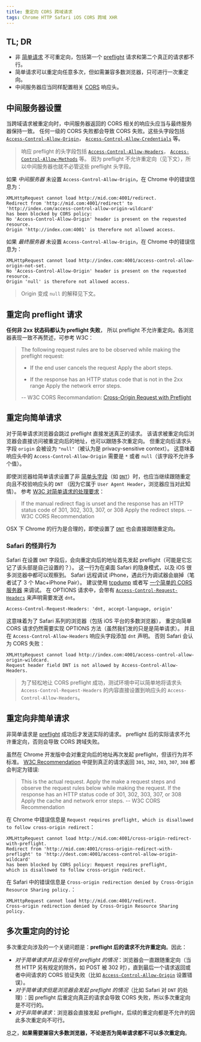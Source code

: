 ```yaml
---
title: 重定向 CORS 跨域请求
tags: Chrome HTTP Safari iOS CORS 跨域 XHR
---
```


## TL; DR

* 非 [简单请求][cors-preflight] 不可重定向，包括第一个 [preflight][preflight] 请求和第二个真正的请求都不行。
* 简单请求可以重定向任意多次，但如需兼容多数浏览器，只可进行一次重定向。
* 中间服务器应当同样配置相关 [CORS][cors] 响应头。

<!--more-->

## 中间服务器设置

当跨域请求被重定向时，中间服务器返回的 CORS 相关的响应头应当与最终服务器保持一致。
任何一级的 CORS 失败都会导致 CORS 失败。这些头字段包括 [`Access-Control-Allow-Origin`][acao]，
[`Access-Control-Allow-Credentials`][acac] 等。

> 响应 preflight 的头字段包括 [`Access-Control-Allow-Headers`][acah]，
> [`Access-Control-Allow-Methods`][acam] 等。
> 因为 preflight 不允许重定向（见下文），所以中间服务器也就不必管这些 preflight 头字段。

如果 *中间服务器* 未设置 `Access-Control-Allow-Origin`，在 Chrome 中的错误信息为：

```
XMLHttpRequest cannot load http://mid.com:4001/redirect. 
Redirect from 'http://mid.com:4001/redirect' to 'http://index.com/access-control-allow-origin-wildcard' 
has been blocked by CORS policy: 
No 'Access-Control-Allow-Origin' header is present on the requested resource. 
Origin 'http://index.com:4001' is therefore not allowed access.
```

如果 *最终服务器* 未设置 `Access-Control-Allow-Origin`，在 Chrome 中的错误信息为：

```
XMLHttpRequest cannot load http://index.com:4001/access-control-allow-origin-not-set. 
No 'Access-Control-Allow-Origin' header is present on the requested resource. 
Origin 'null' is therefore not allowed access.
```

> Origin 变成 `null` 的解释见下文。

## 重定向 preflight 请求

**任何非 2xx 状态码都认为 preflight 失败**，
所以 preflight 不允许重定向。各浏览器表现一致不再赘述，可参考 W3C：

> The following request rules are to be observed while making the preflight request:
>
> * If the end user cancels the request
>  Apply the abort steps.
>
> * If the response has an HTTP status code that is not in the 2xx range
>  Apply the network error steps.
>
> -- W3C CORS Recommandation: [Cross-Origin Request with Preflight][preflight]

## 重定向简单请求

对于简单请求浏览器会跳过 preflight 直接发送真正的请求。
该请求被重定向后浏览器会直接访问被重定向后的地址，也可以跟随多次重定向。
但重定向后请求头字段 `origin` 会被设为 `"null"`（被认为是 privacy-sensitive context）。
这意味着响应头中的 `Access-Control-Allow-Origin` 需要是 `*` 或者 `null`（该字段不允许多个值）。

即使浏览器给简单请求设置了非 [简单头字段][s-header]（如 [`DNT`][dnt]）时，也应当继续跟随重定向且不校验响应头的 `DNT`
（因为它属于 `User Agent Header`，浏览器应当对此知情）。
参考 [W3C 对简单请求的处理要求][w3c-simple]：

> If the manual redirect flag is unset and the response has an HTTP status code of 301, 302, 303, 307, or 308
> Apply the redirect steps. -- W3C CORS Recommendation

OSX 下 Chrome 的行为是合理的，即使设置了 [`DNT`][dnt] 也会直接跟随重定向。

### Safari 的怪异行为

Safari 在设置 `DNT` 字段后，会向重定向后的地址首先发起 preflight（可能是它忘记了该头部是自己设置的？）。
这一行为在桌面 Safari 的隐身模式，以及 iOS 很多浏览器中都可以观察到。
Safari 远程调试 iPhone，遇此行为调试器会崩掉（笔者试了 3 个 Mac+iPhone Pair）。
建议使用 [tcpdump][tcpdump] 或者写 [一个简单的 CORS 服务器][cors-demo] 来调试。
在 OPTIONS 请求中，会带有 [`Access-Control-Request-Headers`][acrh] 来声明需要发送 `dnt`。

```
Access-Control-Request-Headers: 'dnt, accept-language, origin'
```

这意味着为了 Safari 系列的浏览器（包括 iOS 平台的多数浏览器），
重定向简单 CORS 请求仍然需要实现 OPTIONS 方法（虽然我们发的只是是简单请求）。
并且在 `Access-Control-Allow-Headers` 响应头字段添加 `dnt` 声明。
否则 Safari 会认为 CORS 失败：

```
XMLHttpRequest cannot load http://index.com:4001/access-control-allow-origin-wildcard.
Request header field DNT is not allowed by Access-Control-Allow-Headers.
```

> 为了轻松地让 CORS preflight 成功，测试环境中可以简单地将请求头 `Access-Control-Request-Headers` 的内容直接设置到响应头的 `Access-Control-Allow-Headers`。

## 重定向非简单请求

非简单请求是 [preflight][preflight] 成功后才发送实际的请求。
preflight 后的实际请求不允许重定向，否则会导致 CORS 跨域失败。

虽然在 Chrome 开发版中会对重定向后的地址再次发起 preflight，但该行为并不标准。
[W3C Recommendation][preflight] 中提到真正的请求返回 `301`, `302`, `303`, `307`, `308` 都会判定为错误:

> This is the actual request. Apply the make a request steps and observe the request rules below while making the request.
> If the response has an HTTP status code of 301, 302, 303, 307, or 308
Apply the cache and network error steps. -- W3C CORS Recommendation

在 Chrome 中错误信息是 `Request requires preflight, which is disallowed to follow cross-origin redirect`：

```
XMLHttpRequest cannot load http://mid.com:4001/cross-origin-redirect-with-preflight.
Redirect from 'http://mid.com:4001/cross-origin-redirect-with-preflight' to 'http://dest.com:4001/access-control-allow-origin-wildcard'
has been blocked by CORS policy: Request requires preflight,
which is disallowed to follow cross-origin redirect.
```

在 Safari 中的错误信息是 `Cross-origin redirection denied by Cross-Origin Resource Sharing policy.`：

```
XMLHttpRequest cannot load http://mid.com:4001/redirect.
Cross-origin redirection denied by Cross-Origin Resource Sharing policy.
```

## 多次重定向的讨论

多次重定向涉及的一个关键问题是：**preflight 后的请求不允许重定向**。因此：

* *对于简单请求并且没有任何 preflight 的情况*：浏览器会一直跟随重定向（当然 HTTP 另有规定的除外，如 POST 被 302 时），直到最后一个请求返回或者中间请求的 CORS 验证失败（比如 [`Access-Control-Allow-Origin`][acao] 设置错误）。
* *对于简单请求但是浏览器会发起 preflight 的情况*（比如 Safari 对 `DNT` 的处理）：因 preflight 后重定向真正的请求会导致 CORS 失败，所以多次重定向是不可行的。
* *对于非简单请求*：浏览器会直接发起 preflight，后续的重定向都是不允许的因此多次重定向不可行。

总之，**如果需要兼容大多数浏览器，不论是否为简单请求都不可以多次重定向**。

[preflight]: https://www.w3.org/TR/cors/#cross-origin-request-with-preflight-0
[s-header]: https://www.w3.org/TR/cors/#simple-header
[w3c-simple]: https://www.w3.org/TR/cors/#simple-cross-origin-request-0
[tcpdump]: http://www.tcpdump.org/
[cors-demo]: https://github.com/harttle/cors-demo
[acao]: https://www.w3.org/TR/cors/#access-control-allow-origin-response-header
[acac]: /2016/12/28/cors-with-cookie.html
[acah]: https://www.w3.org/TR/cors/#http-access-control-allow-headers
[acam]: https://www.w3.org/TR/cors/#http-access-control-allow-methods
[cors-preflight]: /2016/12/30/cors-preflight.html
[dnt]: https://en.wikipedia.org/wiki/Do_Not_Track
[cors]: /2015/10/10/cross-origin.html
[acrh]: https://www.w3.org/TR/cors/#access-control-request-headers-request-header
